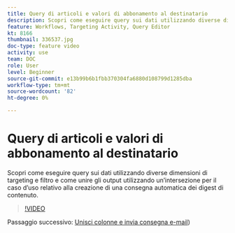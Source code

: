 ```yaml
---
title: Query di articoli e valori di abbonamento al destinatario
description: Scopri come eseguire query sui dati utilizzando diverse dimensioni di targeting e filtro e come unire gli output utilizzando un’intersezione per il caso d’uso relativo alla creazione di una consegna automatica dei digest di contenuto.
feature: Workflows, Targeting Activity, Query Editor
kt: 8166
thumbnail: 336537.jpg
doc-type: feature video
activity: use
team: DOC
role: User
level: Beginner
source-git-commit: e13b99b6b1fbb370304fa6880d108799d1285dba
workflow-type: tm+mt
source-wordcount: '82'
ht-degree: 0%

---
```



# Query di articoli e valori di abbonamento al destinatario

Scopri come eseguire query sui dati utilizzando diverse dimensioni di targeting e filtro e come unire gli output utilizzando un’intersezione per il caso d’uso relativo alla creazione di una consegna automatica dei digest di contenuto.

>[!VIDEO](https://video.tv.adobe.com/v/336537?quality=12)

Passaggio successivo: [Unisci colonne e invia consegna e-mail](/help/process-management/create-a-content-digest/join-columns-and-send-automated-email-delivery.md))

